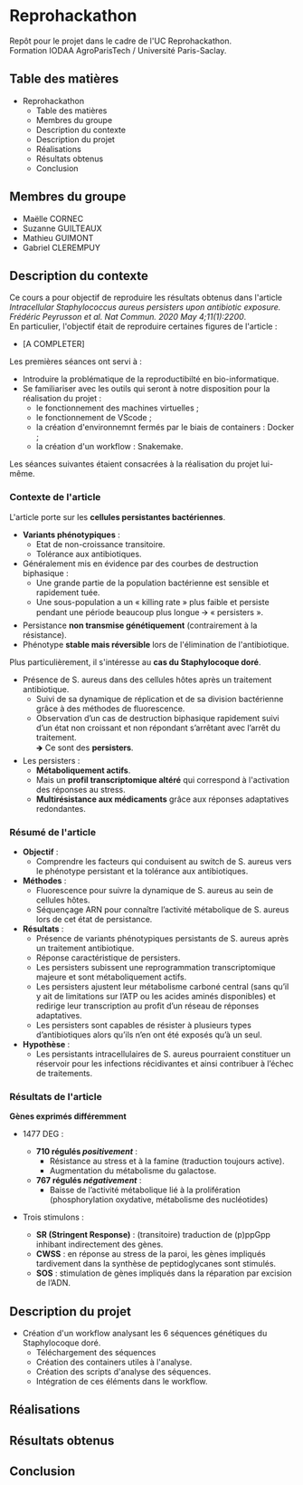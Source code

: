 # Reprohackathon

Repôt pour le projet dans le cadre de l'UC Reprohackathon.   
Formation IODAA AgroParisTech / Université Paris-Saclay.

## Table des matières

- Reprohackathon
    - Table des matières
    - Membres du groupe
    - Description du contexte
    - Description du projet
    - Réalisations
    - Résultats obtenus
    - Conclusion

## Membres du groupe

- Maëlle CORNEC
- Suzanne GUILTEAUX
- Mathieu GUIMONT
- Gabriel CLEREMPUY

## Description du contexte

Ce cours a pour objectif de reproduire les résultats obtenus dans l'article *Intracellular Staphylococcus aureus persisters upon antibiotic exposure. Frédéric Peyrusson et al. Nat Commun. 2020 May 4;11(1):2200*.  
En particulier, l'objectif était de reproduire certaines figures de l'article :
- [A COMPLETER]
   
Les premières séances ont servi à : 
- Introduire la problématique de la reproductibilté en bio-informatique.
- Se familiariser avec les outils qui seront à notre disposition pour la réalisation du projet :
    - le fonctionnement des machines virtuelles ;
    - le fonctionnement de VScode ;
    - la création d'environnemnt fermés par le biais de containers : Docker ;
    - la création d'un workflow : Snakemake.
  
Les séances suivantes étaient consacrées à la réalisation du projet lui-même.  

### Contexte de l'article

L'article porte sur les **cellules persistantes bactériennes**.
- **Variants phénotypiques** :
    - Etat de non-croissance transitoire. 
    - Tolérance aux antibiotiques.
- Généralement mis en évidence par des courbes de destruction biphasique :
    - Une grande partie de la population bactérienne est sensible et rapidement tuée.
    - Une sous-population a un « killing rate » plus faible et persiste pendant une période beaucoup plus longue 🡪 « persisters ».
- Persistance **non transmise génétiquement** (contrairement à la résistance).
- Phénotype **stable mais réversible** lors de l'élimination de l'antibiotique.  
   
Plus particulièrement, il s'intéresse au **cas du Staphylocoque doré**.
- Présence de S. aureus dans des cellules hôtes après un traitement antibiotique.
    - Suivi de sa dynamique de réplication et de sa division bactérienne grâce à des méthodes de fluorescence.
    - Observation d’un cas de destruction biphasique rapidement suivi d’un état non croissant et non répondant s’arrêtant avec l’arrêt du traitement.   
    🡺 Ce sont des **persisters**.   
- Les persisters :
    - **Métaboliquement actifs**. 
    - Mais un **profil transcriptomique altéré** qui correspond à l'activation des réponses au stress.
    - **Multirésistance aux médicaments** grâce aux réponses adaptatives redondantes.

### Résumé de l'article  

- **Objectif** : 
    - Comprendre les facteurs qui conduisent au switch de S. aureus vers le phénotype persistant et la tolérance aux antibiotiques. 
- **Méthodes** :
    - Fluorescence pour suivre la dynamique de S. aureus au sein de cellules hôtes.
    - Séquençage ARN pour connaître l’activité métabolique de S. aureus lors de cet état de persistance.
- **Résultats** :
    - Présence de variants phénotypiques persistants de S. aureus après un traitement antibiotique.
    - Réponse caractéristique de persisters.
    - Les persisters subissent une reprogrammation transcriptomique majeure et sont métaboliquement actifs.
    - Les persisters ajustent leur métabolisme carboné central (sans qu’il y ait de limitations sur l’ATP ou les acides aminés disponibles) et redirige leur transcription au profit d’un réseau de réponses adaptatives.
    - Les persisters sont capables de résister à plusieurs types d’antibiotiques alors qu’ils n’en ont été exposés qu’à un seul.
- **Hypothèse** :
    - Les persistants intracellulaires de S. aureus pourraient constituer un réservoir pour les infections récidivantes et ainsi contribuer à l’échec de traitements.

### Résultats de l'article

**Gènes exprimés différemment**

- 1477 DEG :
    - **710 régulés *positivement*** :
        - Résistance au stress et à la famine (traduction toujours active).
        - Augmentation du métabolisme du galactose.
    - **767 régulés *négativement*** :
        - Baisse de l’activité métabolique lié à la prolifération (phosphorylation oxydative, métabolisme des nucléotides)

- Trois stimulons :
    - **SR (Stringent Response)** : (transitoire) traduction de (p)ppGpp inhibant indirectement des gènes.
    - **CWSS** : en réponse au stress de la paroi, les gènes impliqués tardivement dans la synthèse de peptidoglycanes sont stimulés.
    - **SOS** : stimulation de gènes impliqués dans la réparation par excision de l’ADN.

## Description du projet

- Création d'un workflow analysant les 6 séquences génétiques du Staphylocoque doré.
    - Téléchargement des séquences
    - Création des containers utiles à l'analyse.
    - Création des scripts d'analyse des séquences.
    - Intégration de ces éléments dans le workflow.

## Réalisations

## Résultats obtenus

## Conclusion

